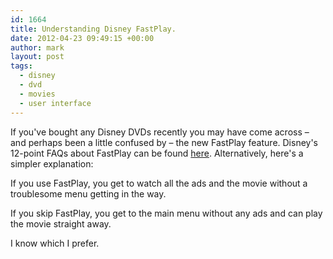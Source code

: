```yaml
---
id: 1664
title: Understanding Disney FastPlay.
date: 2012-04-23 09:49:15 +00:00
author: mark
layout: post
tags:
  - disney
  - dvd
  - movies
  - user interface
---
```

If you've bought any Disney DVDs recently you may have come across &#8211; and perhaps been a little confused by &#8211; the new FastPlay feature. Disney's 12-point FAQs about FastPlay can be found [here](http://disney.go.com/disneyvideos/fastplay/faq.html). Alternatively, here's a simpler explanation:

If you use FastPlay, you get to watch all the ads and the movie without a troublesome menu getting in the way.

If you skip FastPlay, you get to the main menu without any ads and can play the movie straight away.

I know which I prefer.
